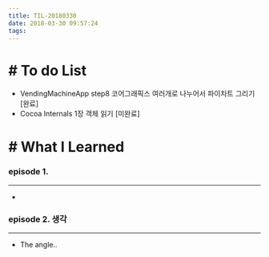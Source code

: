 ```yaml
---
title: TIL-20180330
date: 2018-03-30 09:57:24
tags: 
---
```


# # To do List

- VendingMachineApp step8 코어그래픽스 여러개로 나누어서 파이차트 그리기 [완료]
- Cocoa Internals 1장 객체 읽기 [미완료]

# # What I Learned

### episode 1. 

---

-


### episode 2. 생각

---

- The angle..